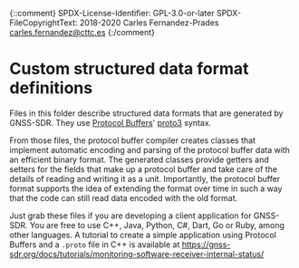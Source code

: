 {::comment}
SPDX-License-Identifier: GPL-3.0-or-later
SPDX-FileCopyrightText: 2018-2020 Carles Fernandez-Prades <carles.fernandez@cttc.es>
{:/comment}
# Custom structured data format definitions

Files in this folder describe structured data formats that are generated by
GNSS-SDR. They use [Protocol Buffers](https://developers.google.com/protocol-buffers/)'
[proto3](https://developers.google.com/protocol-buffers/docs/proto3) syntax.

From those files, the protocol buffer compiler creates classes that implement
automatic encoding and parsing of the protocol buffer data with an efficient
binary format. The generated classes provide getters and setters for the fields
that make up a protocol buffer and take care of the details of reading and
writing it as a unit. Importantly, the protocol buffer format supports the idea
of extending the format over time in such a way that the code can still read
data encoded with the old format.

Just grab these files if you are developing a client application for GNSS-SDR.
You are free to use C++, Java, Python, C#, Dart, Go or Ruby, among other
languages. A tutorial to create a simple application using Protocol Buffers and
a `.proto` file in C++ is available at
https://gnss-sdr.org/docs/tutorials/monitoring-software-receiver-internal-status/
